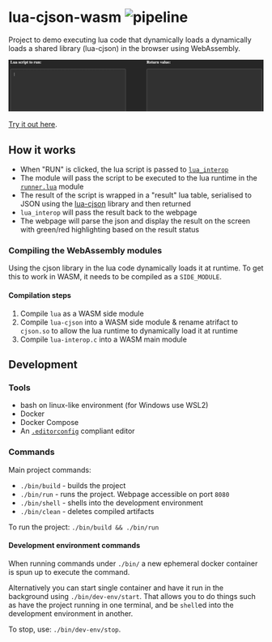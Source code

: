 # lua-cjson-wasm ![pipeline](https://github.com/mmaarouf/lua-cjson-wasm/actions/workflows/pipeline.yml/badge.svg)

Project to demo executing lua code that dynamically loads a dynamically loads a shared library (lua-cjson) in the browser using WebAssembly.

![demo](/demo.gif)

[Try it out here](https://mmaarouf.github.io/lua-cjson-wasm/).

## How it works

* When "RUN" is clicked, the lua script is passed to [`lua_interop`](/lua-interop/lua_interop.c)
* The module will pass the script to be executed to the lua runtime in the [`runner.lua`](/lua-runner/src/runner.lua) module
* The result of the script is wrapped in a "result" lua table, serialised to JSON using the [lua-cjson](https://github.com/openresty/lua-cjson/) library and then returned
* `lua_interop` will pass the result back to the webpage
* The webpage will parse the json and display the result on the screen with green/red highlighting based on the result status

### Compiling the WebAssembly modules

Using the cjson library in the lua code dynamically loads it at runtime. To get this to work in WASM, it needs to be compiled as a `SIDE_MODULE`.

#### Compilation steps

1. Compile `lua` as a WASM side module
1. Compile `lua-cjson` into a WASM side module & rename atrifact to `cjson.so` to allow the lua runtime to dynamically load it at runtime
1. Compile `lua-interop.c` into a WASM main module

## Development

### Tools

* bash on linux-like environment (for Windows use WSL2)
* Docker
* Docker Compose
* An [`.editorconfig`](https://editorconfig.org/) compliant editor

### Commands

Main project commands:

* `./bin/build` - builds the project
* `./bin/run` - runs the project. Webpage accessible on port `8080`
* `./bin/shell` - shells into the development environment
* `./bin/clean` - deletes compiled artifacts

To run the project: `./bin/build && ./bin/run`

#### Development environment commands

When running commands under `./bin/` a new ephemeral docker container is spun up to execute the command.

Alternatively you can start single container and have it run in the background using `./bin/dev-env/start`.
That allows you to do things such as have the project running in one terminal, and be `shell`ed into the development environment in another.

To stop, use: `./bin/dev-env/stop`.
